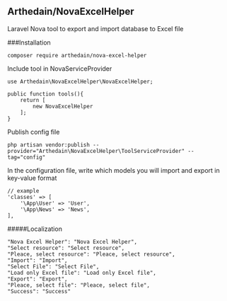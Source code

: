 ## Arthedain/NovaExcelHelper
Laravel Nova tool to export and import database to Excel file 

###Installation

```
composer require arthedain/nova-excel-helper
```

Include tool in NovaServiceProvider
```
use Arthedain\NovaExcelHelper\NovaExcelHelper;

public function tools(){
    return [
        new NovaExcelHelper
    ];
}
```

Publish config file
```
php artisan vendor:publish --provider="Arthedain\NovaExcelHelper\ToolServiceProvider" --tag="config"
```

In the configuration file, write which models you will import and export in key-value format
```
// example
'classes' => [
    '\App\User' => 'User',
    '\App\News' => 'News',
],
```
#####Localization
```
"Nova Excel Helper": "Nova Excel Helper",
"Select resource": "Select resource",
"Pleace, select resource": "Pleace, select resource",
"Import": "Import",
"Select File": "Select File",
"Load only Excel file": "Load only Excel file",
"Export": "Export",
"Pleace, select file": "Pleace, select file",
"Success": "Success"
```
